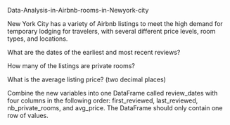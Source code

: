Data-Analysis-in-Airbnb-rooms-in-Newyork-city

New York City has a variety of Airbnb listings to meet the high demand for temporary lodging for travelers, with several different price levels, room types, and locations.
   
    
What are the dates of the earliest and most recent reviews? 

How many of the listings are private rooms? 

What is the average listing price?  (two decimal places)

Combine the new variables into one DataFrame called review_dates with four columns in the following order: first_reviewed, last_reviewed, nb_private_rooms, and avg_price. The DataFrame should only contain one row of values.
